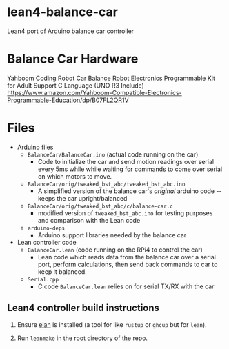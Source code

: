 # lean4-balance-car
Lean4 port of Arduino balance car controller

# Balance Car Hardware

Yahboom Coding Robot Car Balance Robot Electronics Programmable Kit for Adult Support C Language (UNO R3 Include)
https://www.amazon.com/Yahboom-Compatible-Electronics-Programmable-Education/dp/B07FL2QR1V

# Files

+ Arduino files
  - `BalanceCar/BalanceCar.ino` (actual code running on the car)
    + Code to initialize the car and send motion readings over serial every 5ms while 
      while waiting for commands to come over serial on which motors to move.
  - `BalanceCar/orig/tweaked_bst_abc/tweaked_bst_abc.ino`
    * A simplified version of the balance car's _original_ arduino code -- keeps the car upright/balanced
  - `BalanceCar/orig/tweaked_bst_abc/c/balance-car.c`
    * modified version of `tweaked_bst_abc.ino` for testing purposes and comparison with the Lean code
  - `arduino-deps`
    * Arduino support libraries needed by the balance car
+ Lean controller code
  - `BalanceCar.lean` (code running on the RPi4 to control the car)
    * Lean code which reads data from the balance car over a serial port, perform calculations,
      then send back commands to car to keep it balanced.
  - `Serial.cpp`
    * C code `BalanceCar.lean` relies on for serial TX/RX with the car

## Lean4 controller build instructions

1. Ensure [elan](https://github.com/Kha/elan) is installed (a tool for
   like `rustup` or `ghcup` but for `lean`).

2. Run `leanmake` in the root directory of the repo.

```

```
